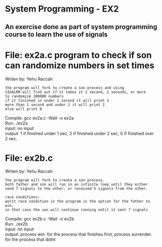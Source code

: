 # System Programming - EX2
## An exercise done as part of system programming course to learn the use of signals


      
File: ex2a.c
  program to check if son can randomize numbers in set times
  =============================================================
  Writen by: Yehu Raccah
 
    the program will fork to create a son process and using 
    SIGALRM will find out if it takes it 1 second, 2 seconds, or more
    to randomize 100000 numbers
    if it finished in under 1 second it will print 1
    more than 1 second and under 2 it will print 2
    else will print 0
  
  Compile: gcc ex2a.c -Wall -o ex2a  
  Run: ./ex2a  
  input: no input  
  output: 1 if finished under 1 sec,
          2 if finished under 2 sec,
          0 if finished over 2 sec.


  File: ex2b.c
  =============================================================
  Writen by: Yehu Raccah
 
    the program will fork to create a son process.
    both father and son will run in an infinite loop until they either
    send 7 signals to the other, or received 5 signals from the other.

    race conditions:
    worst race condition in the program is the option for the father to win,
    in that case the son will continue running until it sent 7 signals
  
  Compile: gcc ex2b.c -Wall -o ex2b  
  Run: ./ex2b  
  input: no input  
  output: process <pid> win. for the process that finishes first,
          process <pid> surrender. for the process that didnt  
